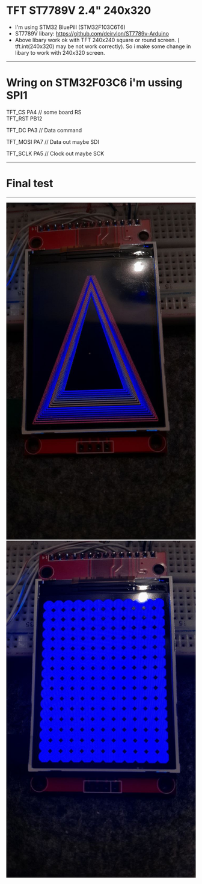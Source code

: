 # TFT ST7789V 2.4" 240x320
- I'm using STM32 BluePill (STM32F103C6T6)
- ST7789V libary: https://github.com/deirvlon/ST7789v-Arduino
- Above libary work ok with TFT 240x240 square or round screen. ( tft.int(240x320) may be not work correctly). So i make some change in libary to work with 240x320 screen.  
---
# Wring on STM32F03C6 i'm ussing SPI1
TFT_CS   PA4 // some board RS  
TFT_RST  PB12  

TFT_DC   PA3 // Data command  

TFT_MOSI PA7  // Data out maybe SDI  

TFT_SCLK PA5  // Clock out maybe SCK  

***
# Final test
___
![Hình ảnh minh họa](https://github.com/pangcrd/TFT_ST7789V_STM32F03C6/blob/main/image/photo_2024-09-25_15-34-14.jpg)
![Hình ảnh minh họa](https://github.com/pangcrd/TFT_ST7789V_STM32F03C6/blob/main/image/photo_2024-09-25_15-34-17.jpg)
